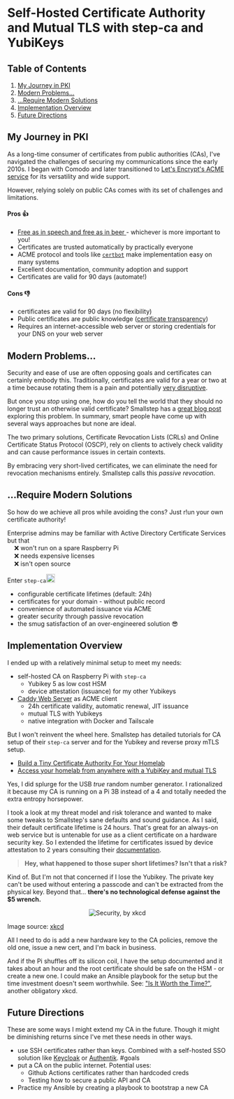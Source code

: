 <!-- # PKI in the Home(lab) -->
# Self-Hosted Certificate Authority and Mutual TLS with step-ca and YubiKeys
## Table of Contents
1. [My Journey in PKI](#my-journey-in-pki)
2. [Modern Problems...](#modern-problems)
3. [...Require Modern Solutions](#require-modern-solutions)
4. [Implementation Overview](#implementation-overview)
5. [Future Directions](#future-directions)

## My Journey in PKI
As a long-time consumer of certificates from public authorities (CAs), I've navigated the challenges of securing my communications since the early 2010s. I began with Comodo and later transitioned to [Let's Encrypt's ACME service](https://letsencrypt.org/how-it-works/) for its versatility and wide support.

However, relying solely on public CAs comes with its set of challenges and limitations.

#### Pros 👍
- [Free as in speech and free as in beer ](https://www.gnu.org/philosophy/free-sw.en.html) - whichever is more important to you!
- Certificates are trusted automatically by practically everyone
- ACME protocol and tools like [`certbot`](https://certbot.eff.org/) make implementation easy on many systems
- Excellent documentation, community adoption and support
- Certificates are valid for 90 days (automate!)

#### Cons 👎
- certificates are valid for 90 days (no flexibility)
- Public certificates are public knowledge ([certificate transparency](https://www.mayhem.security/blog/certificate-transparency-does-more-harm-than-good-heres-why))
- Requires an internet-accessible web server or storing credentials for your DNS on your web server 

## Modern Problems...
Security and ease of use are often opposing goals and certificates can certainly embody this. Traditionally, certificates are valid for a year or two at a time because rotating them is a pain and potentially [very disruptive](https://www.zdnet.com/article/government-shutdown-tls-certificates-not-renewed-many-websites-are-down/).

But once you *stop* using one, how do you tell the world that they should no longer trust an otherwise valid certificate? Smallstep has a [great blog post](https://smallstep.com/blog/passive-revocation/) exploring this problem. In summary, smart people have come up with several ways approaches but none are ideal.

The two primary solutions, Certificate Revocation Lists (CRLs) and Online Certificate Status Protocol (OSCP), rely on clients to actively check validity and can cause performance issues in certain contexts.

By embracing very short-lived certificates, we can eliminate the need for revocation mechanisms entirely. Smallstep calls this *passive revocation*.

## ...Require Modern Solutions
So how do we achieve all pros while avoiding the cons? Just r!un your own certificate authority! 

Enterprise admins may be familiar with Active Directory Certificate Services but that<br>
&nbsp;&nbsp;&nbsp;&nbsp;❌ won't run on a spare Raspberry Pi<br>
&nbsp;&nbsp;&nbsp;&nbsp;❌ needs expensive licenses<br>
&nbsp;&nbsp;&nbsp;&nbsp;❌ isn't open source<br>

Enter `step-ca`[<img src="https://github.githubassets.com/images/modules/logos_page/GitHub-Mark.png" alt="GitHub Logo" width="20" height="20">](https://github.com/smallstep/certificates)
- configurable certificate lifetimes (default: 24h)
- certificates for your domain - without public record
- convenience of automated issuance via ACME
- greater security through passive revocation
- the smug satisfaction of an over-engineered solution 😎

## Implementation Overview
I ended up with a relatively minimal setup to meet my needs: 
- self-hosted CA on Raspberry Pi with `step-ca`
    - Yubikey 5 as low cost HSM
    - device attestation (issuance) for my other Yubikeys
- [Caddy Web Server](https://caddyserver.com/docs/automatic-https) as ACME client
    - 24h certificate validity, automatic renewal, JIT issuance
    - mutual TLS with Yubikeys 
    - native integration with Docker and Tailscale

But I won't reinvent the wheel here. Smallstep has detailed tutorials for CA setup of their `step-ca` server and for the Yubikey and reverse proxy mTLS setup.
* [Build a Tiny Certificate Authority For Your Homelab](https://smallstep.com/blog/build-a-tiny-ca-with-raspberry-pi-yubikey/)
* [Access your homelab from anywhere with a YubiKey and mutual TLS](https://smallstep.com/blog/access-your-homelab-anywhere/)

Yes, I did splurge for the USB *true* random number generator. I rationalized it because my CA is running on a Pi 3B instead of a 4 and totally needed the extra entropy horsepower.

I took a look at my threat model and risk tolerance and wanted to make some tweaks to Smallstep's sane defaults and sound guidance. As I said, their default certificate lifetime is 24 hours. That's great for an always-on web service but is untenable for use as a client certificate on a hardware security key. So I extended the lifetime for certificates issued by device attestation to 2 years consulting their [documentation](https://smallstep.com/docs/step-ca/#ssh-certificate-authority).

> **Hey, what happened to those super short lifetimes? Isn't that a risk?**

Kind of. But I'm not that concerned if I lose the Yubikey. The private key can't be used without entering a passcode and can't be extracted from the physical key. Beyond that... **there's no technological defense against the $5 wrench.**

<p align="center">
  <img src="https://imgs.xkcd.com/comics/security.png" alt="Security, by xkcd">
</p>

Image source: [xkcd](https://xkcd.com/538/)

All I need to do is add a new hardware key to the CA policies, remove the old one, issue a new cert, and I'm back in business.

And if the Pi shuffles off its silicon coil, I have the setup documented and it takes about an hour and the root certificate should be safe on the HSM - or create a new one. I could make an Ansible playbook for the setup but the time investment doesn't seem worthwhile. See: ["Is It Worth the Time?"](https://xkcd.com/1205), another obligatory xkcd.

## Future Directions
These are some ways I might extend my CA in the future. Though it might be diminishing returns since I've met these needs in other ways.
- use SSH certificates rather than keys. Combined with a self-hosted SSO solution like [Keycloak](https://www.keycloak.org/) or [Authentik](https://goauthentik.io/). #goals
- put a CA on the public internet. Potential uses:
    - Github Actions certificates rather than hardcoded creds 
    - Testing how to secure a public API and CA
- Practice my Ansible by creating a playbook to bootstrap a new CA
